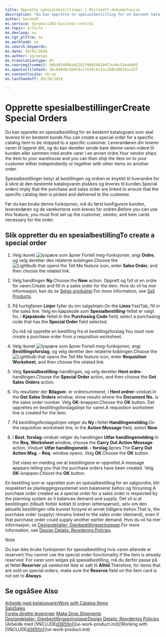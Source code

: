 ```yaml
---
title: Opprette spesialbestillinger | Microsoft-dokumentasjon
description: "Du kan opprette en spesialbestilling for en bestemt katalogvare som skal leveres til en bestemt kunde. Leverandøren din leverer varen til lageret ditt, og du kan deretter sende bare denne varen videre til kunden eller sammen med andre varer i en annen ordre."
author: SorenGP
ms.service: dynamics365-business-central
ms.topic: article
ms.devlang: na
ms.tgt_pltfrm: na
ms.workload: na
ms.search.keywords: 
ms.date: 10/01/2018
ms.author: sgroespe
ms.translationtype: HT
ms.sourcegitcommit: 9dbd92409ba02281f008246194f3ce0c53e4e001
ms.openlocfilehash: 36c68048c384f4ccfef6c811ac288b306351ce2f
ms.contentlocale: nb-no
ms.lasthandoff: 09/28/2018

---
```

# <a name="create-special-orders"></a><span data-ttu-id="40abf-104">Opprette spesialbestillinger</span><span class="sxs-lookup"><span data-stu-id="40abf-104">Create Special Orders</span></span>
<span data-ttu-id="40abf-105">Du kan opprette en spesialbestilling for en bestemt katalogvare som skal leveres til en bestemt kunde.</span><span class="sxs-lookup"><span data-stu-id="40abf-105">You can create a special order for a specific catalog item to be shipped to a specific customer.</span></span> <span data-ttu-id="40abf-106">Leverandøren din leverer varen til lageret ditt, og du kan deretter sende bare denne varen videre til kunden eller sammen med andre varer i en annen ordre.</span><span class="sxs-lookup"><span data-stu-id="40abf-106">Your vendor ships the item to your warehouse and you can then ship the item on to your customer either independently or together with other items on another order.</span></span>  

<span data-ttu-id="40abf-107">Spesialbestillinger betyr at bestillingen og ordren er knyttet til hverandre for å sikre at den bestemte katalogvaren plukkes og leveres til kunden.</span><span class="sxs-lookup"><span data-stu-id="40abf-107">Special orders imply that the purchase and sales order are linked to ensure that the specific catalog item is picked and delivered to the customer.</span></span>  

<span data-ttu-id="40abf-108">Før du kan bruke denne funksjonen, må du først konfigurere kunden, leverandøren og de varekortene som kreves for ordren.</span><span class="sxs-lookup"><span data-stu-id="40abf-108">Before you can use this feature, you must first set up the customer, vendor, and item cards necessary for the order.</span></span>  

## <a name="to-create-a-special-order"></a><span data-ttu-id="40abf-109">Slik oppretter du en spesialbestilling</span><span class="sxs-lookup"><span data-stu-id="40abf-109">To create a special order</span></span>  
1.  <span data-ttu-id="40abf-110">Velg ikonet ![lyspære som åpner Fortell meg-funksjonen](media/ui-search/search_small.png "Fortell hva du vil gjøre"), angi **Ordre**, og velg deretter den relaterte koblingen.</span><span class="sxs-lookup"><span data-stu-id="40abf-110">Choose the ![Lightbulb that opens the Tell Me feature](media/ui-search/search_small.png "Tell me what you want to do") icon, enter **Sales Order**, and then choose the related link.</span></span>  
2. <span data-ttu-id="40abf-111">Velg handlingen **Ny**.</span><span class="sxs-lookup"><span data-stu-id="40abf-111">Choose the **New** action.</span></span> <span data-ttu-id="40abf-112">Opprett og fyll ut en  ordre for varen.</span><span class="sxs-lookup"><span data-stu-id="40abf-112">Create and fill in a  sales order for the item.</span></span> <span data-ttu-id="40abf-113">Hvis du vil ha mer informasjon, kan du se [Selge produkter](sales-how-sell-products.md).</span><span class="sxs-lookup"><span data-stu-id="40abf-113">For more information, see [Sell Products](sales-how-sell-products.md).</span></span>
3.  <span data-ttu-id="40abf-114">På hurtigfanen **Linjer** fyller du inn salgslinjen.</span><span class="sxs-lookup"><span data-stu-id="40abf-114">On the **Lines** FastTab, fill in the sales line.</span></span> <span data-ttu-id="40abf-115">Velg en kjøpskode som **Spesialbestilling**-feltet er valgt for, i **Kjøpskode**-feltet.</span><span class="sxs-lookup"><span data-stu-id="40abf-115">In the **Purchasing Code** field, select a purchasing code that has the **Special Order** field selected.</span></span>

    <span data-ttu-id="40abf-116">Du må nå opprette en bestilling fra et bestillingsforslag.</span><span class="sxs-lookup"><span data-stu-id="40abf-116">You must now create a purchase order from a requisition worksheet.</span></span>  
4. <span data-ttu-id="40abf-117">Velg ikonet ![lyspære som åpner Fortell meg-funksjonen](media/ui-search/search_small.png "Fortell hva du vil gjøre"), angi **Bestillingsforslag**, og velg deretter den relaterte koblingen.</span><span class="sxs-lookup"><span data-stu-id="40abf-117">Choose the ![Lightbulb that opens the Tell Me feature](media/ui-search/search_small.png "Tell me what you want to do") icon, enter **Requisition Worksheet**, and then choose the related link.</span></span>  
5. <span data-ttu-id="40abf-118">Velg **Spesialbestilling**-handlingen, og velg deretter **Hent ordre**-handlingen.</span><span class="sxs-lookup"><span data-stu-id="40abf-118">Choose the **Special Order** action, and then choose the **Get Sales Orders** action.</span></span>  
6.  <span data-ttu-id="40abf-119">Vis resultater der **Bilagsnr.** er ordrenummeret, i **Hent ordrer**-vinduet.</span><span class="sxs-lookup"><span data-stu-id="40abf-119">In the **Get Sales Orders** window, show results where the **Document No.** is the sales order number.</span></span> <span data-ttu-id="40abf-120">Velg **OK**-knappen.</span><span class="sxs-lookup"><span data-stu-id="40abf-120">Choose the **OK** button.</span></span> <span data-ttu-id="40abf-121">Det opprettes en bestillingsforslagslinje for varen.</span><span class="sxs-lookup"><span data-stu-id="40abf-121">A requisition worksheet line is created for the item.</span></span>  
7.  <span data-ttu-id="40abf-122">På bestillingsforslagslinjen velger du **Ny** i feltet **Handlingsmelding**.</span><span class="sxs-lookup"><span data-stu-id="40abf-122">On the requisition worksheet line, in the **Action Message** field, select **New**.</span></span>  
8.  <span data-ttu-id="40abf-123">I **Best. forslag**-vinduet velger du handlingen **Utfør handlingsmelding**.</span><span class="sxs-lookup"><span data-stu-id="40abf-123">In the **Req. Worksheet** window, choose the **Carry Out Action Message** action.</span></span> <span data-ttu-id="40abf-124">Vinduet **Utfør handlingsmeld. - forslag** åpnes.</span><span class="sxs-lookup"><span data-stu-id="40abf-124">The **Carry Out Action Msg. - Req.** window opens.</span></span> <span data-ttu-id="40abf-125">Velg **OK**.</span><span class="sxs-lookup"><span data-stu-id="40abf-125">Choose the **OK** button.</span></span>  

    <span data-ttu-id="40abf-126">Det vises en melding om at bestillingene er opprettet.</span><span class="sxs-lookup"><span data-stu-id="40abf-126">A message appears telling you that the purchase orders have been created.</span></span> <span data-ttu-id="40abf-127">Velg **OK**-knappen.</span><span class="sxs-lookup"><span data-stu-id="40abf-127">Choost the **OK** button.</span></span>  

<span data-ttu-id="40abf-128">En bestilling som er opprettet som en spesialbestilling for en salgsordre, blir respektert av planleggingssystemet som balanserer behov og forsyning.</span><span class="sxs-lookup"><span data-stu-id="40abf-128">A purchase order created as a special order for a sales order is respected by the planning system as it balances demand and supply.</span></span> <span data-ttu-id="40abf-129">Det vil si at bestillingen (tilbud) forblir koblet til ordren (etterspørsel), selv om den aktuelle bestillingen ville kunnet forsyne et annet tidligere behov.</span><span class="sxs-lookup"><span data-stu-id="40abf-129">That is, the purchase order (supply) remains linked to the sales order (demand), even if that purchase order could supply another earlier demand.</span></span> <span data-ttu-id="40abf-130">Hvis du vil ha mer informasjon, se [Designdetaljer: Gjenbestillingsprinsipper](design-details-reservation-order-tracking-and-action-messaging.md).</span><span class="sxs-lookup"><span data-stu-id="40abf-130">For more information, see [Design Details: Reordering Policies](design-details-reservation-order-tracking-and-action-messaging.md).</span></span>  

> [!NOTE]  
>  <span data-ttu-id="40abf-131">Du kan ikke bruke funksjonen for spesialbestilling hvis varen allerede er reservert.</span><span class="sxs-lookup"><span data-stu-id="40abf-131">You cannot use the special order functionality if the item is already reserved.</span></span> <span data-ttu-id="40abf-132">For varer som selges på spesialbestilling, må du derfor passe på at feltet **Reserver** på varekortet ikke er satt til **Alltid**.</span><span class="sxs-lookup"><span data-stu-id="40abf-132">Therefore, for items that are sold on special orders, make sure the **Reserve** field on the item card is not set to **Always**.</span></span>  

## <a name="see-also"></a><span data-ttu-id="40abf-133">Se også</span><span class="sxs-lookup"><span data-stu-id="40abf-133">See Also</span></span>  
[<span data-ttu-id="40abf-134">Arbeide med katalogvarer</span><span class="sxs-lookup"><span data-stu-id="40abf-134">Work with Catalog Items</span></span>](inventory-how-work-nonstock-items.md)  
[<span data-ttu-id="40abf-135">Salg</span><span class="sxs-lookup"><span data-stu-id="40abf-135">Sales</span></span>](sales-manage-sales.md)  
<span data-ttu-id="40abf-136">[Foreta direkte leveringer](sales-how-drop-shipment.md) </span><span class="sxs-lookup"><span data-stu-id="40abf-136">[Make Drop Shipments](sales-how-drop-shipment.md) </span></span>  
[<span data-ttu-id="40abf-137">Designdetaljer: Gjenbestillingsprinsipper</span><span class="sxs-lookup"><span data-stu-id="40abf-137">Design Details: Reordering Policies</span></span>](design-details-reservation-order-tracking-and-action-messaging.md)  
<span data-ttu-id="40abf-138">[Arbeide med [!INCLUDE[d365fin](includes/d365fin_md.md)]](ui-work-product.md)</span><span class="sxs-lookup"><span data-stu-id="40abf-138">[Working with [!INCLUDE[d365fin](includes/d365fin_md.md)]](ui-work-product.md)</span></span>

